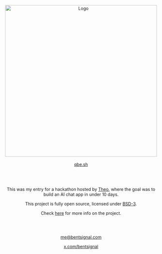 <a name="readme-top"></a>

<br />
<div align="center">
  <a href="https://www.youtube.com/watch?v=0tyf2mZNXcs">
    <img src="docs/assets/ar.gif" alt="Logo" width="500px">
  </a>
  <br />
  <br />
  <a href="https://www.qbe.sh" target="_blank">
    qbe.sh
  </a>
</div>
<br />
<br />
<br />
<div align="center">

This was my entry for a hackathon hosted by [Theo](https://www.x.com/theo), where the goal was to build an AI chat app in under 10 days.

This project is fully open source, licensed under [BSD-3](./LICENSE).

Check [here](https://www.bentsignal.com/qbe) for more info on the project.

<br />
<br />

me@bentsignal.com

[x.com/bentsignal](https://x.com/bentsignal)

</div>
